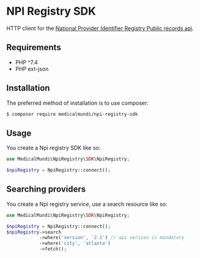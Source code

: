 # NPI Registry SDK
HTTP client for the [National Provider Identifier Registry Public records api](https://npiregistry.cms.hhs.gov/registry/help-api).

## Requirements

- PHP ^7.4
- PHP ext-json

## Installation

The preferred method of installation is to use composer:

```bash
$ composer require medicalmundi/npi-registry-sdk
```

## Usage

You create a Npi registry SDK like so:

```php
use MedicalMundi\NpiRegistry\SDK\NpiRegistry;

$npiRegistry = NpiRegistry::connect();
```

## Searching providers

You create a Npi registry service,
use a search resource like so:

```php
use MedicalMundi\NpiRegistry\SDK\NpiRegistry;

$npiRegistry = NpiRegistry::connect();
$npiRegistry->search
            ->where('version', '2.1') // api version is mandatory
            ->where('city', 'atlanta')
            ->fetch();
```
